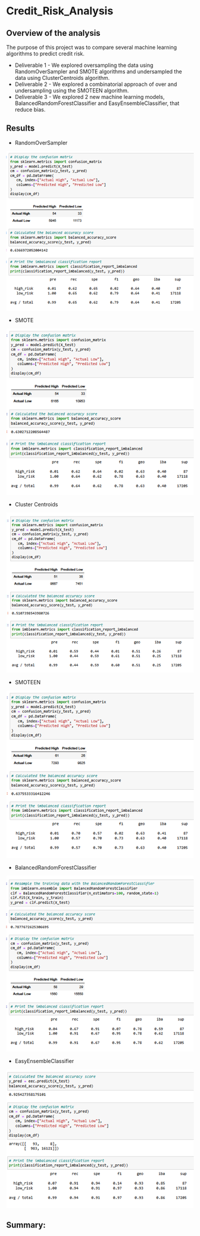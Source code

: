 # Credit_Risk_Analysis

## Overview of the analysis
The purpose of this project was to compare several machine learning algorithms to predict credit risk.
* Deliverable 1 - We explored oversampling the data using RandomOverSampler and SMOTE algorithms and undersampled the data using ClusterCentroids algorithm.
* Deliverable 2 - We explored a combinatorial approach of over and undersampling using the SMOTEEN algorithm.
* Deliverable 3 - We explored 2 new machine learning models, BalancedRandomForestClassifier and EasyEnsembleClassifier, that reduce bias.

## Results
* RandomOverSampler

![RandomOverSampler](/Images/RandomOverSampler.PNG)

* SMOTE


![SMOTE](/Images/SMOTE.PNG)

* Cluster Centroids


![ClusterCentroids](/Images/ClusterCentroids.PNG)

* SMOTEEN


![SMOTEEN](/Images/SMOTEEN.PNG)

* BalancedRandomForestClassifier


![BalancedRandomForestClassifier](/Images/BalancedRandomForestClassifier.PNG)

* EasyEnsembleClassifier


![EasyEnsembleClassifier](/Images/EasyEnsembleClassifier.PNG)

## Summary:

